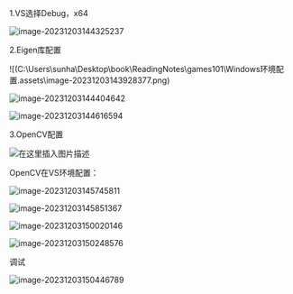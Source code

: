 1.VS选择Debug，x64

![image-20231203144325237](C:\Users\sunha\Desktop\book\ReadingNotes\games101\Windows环境配置.assets\image-20231203144325237.png)

2.Eigen库配置

![(C:\Users\sunha\Desktop\book\ReadingNotes\games101\Windows环境配置.assets\image-20231203143928377.png)

![image-20231203144404642](C:\Users\sunha\Desktop\book\ReadingNotes\games101\Windows环境配置.assets\image-20231203144404642.png)

![image-20231203144616594](C:\Users\sunha\Desktop\book\ReadingNotes\games101\Windows环境配置.assets\image-20231203144616594.png)

3.OpenCV配置

![在这里插入图片描述](https://img-blog.csdnimg.cn/4351866bf8884b1e9b4b23431290f471.png#pic_center)

OpenCV在VS环境配置：

![image-20231203145745811](C:\Users\sunha\Desktop\book\ReadingNotes\games101\Windows环境配置.assets\image-20231203145745811.png)

![image-20231203145851367](C:\Users\sunha\Desktop\book\ReadingNotes\games101\Windows环境配置.assets\image-20231203145851367.png)

![image-20231203150020146](C:\Users\sunha\Desktop\book\ReadingNotes\games101\Windows环境配置.assets\image-20231203150020146.png)

![image-20231203150248576](C:\Users\sunha\Desktop\book\ReadingNotes\games101\Windows环境配置.assets\image-20231203150248576.png)



调试

![image-20231203150446789](C:\Users\sunha\Desktop\book\ReadingNotes\games101\Windows环境配置.assets\image-20231203150446789.png)
